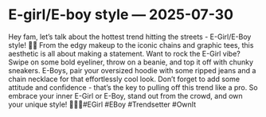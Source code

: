 # E-girl/E-boy style — 2025-07-30

Hey fam, let’s talk about the hottest trend hitting the streets - E-Girl/E-Boy style! 🌟🔥 From the edgy makeup to the iconic chains and graphic tees, this aesthetic is all about making a statement. Want to rock the E-Girl vibe? Swipe on some bold eyeliner, throw on a beanie, and top it off with chunky sneakers. E-Boys, pair your oversized hoodie with some ripped jeans and a chain necklace for that effortlessly cool look. Don’t forget to add some attitude and confidence - that’s the key to pulling off this trend like a pro. So embrace your inner E-Girl or E-Boy, stand out from the crowd, and own your unique style! 💁‍♀️💥#EGirl #EBoy #Trendsetter #OwnIt